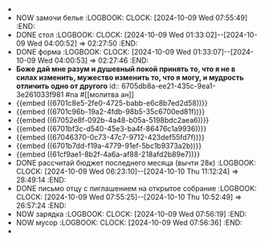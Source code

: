 -
- NOW замочи белье
  :LOGBOOK:
  CLOCK: [2024-10-09 Wed 07:55:49]
  :END:
- DONE стол
  :LOGBOOK:
  CLOCK: [2024-10-09 Wed 01:33:02]--[2024-10-09 Wed 04:00:52] =>  02:27:50
  :END:
- DONE форма
  :LOGBOOK:
  CLOCK: [2024-10-09 Wed 01:33:07]--[2024-10-09 Wed 04:00:53] =>  02:27:46
  :END:
- **Боже дай мне разум и душевный покой принять то, что я не в силах изменить, мужество изменить то, что я могу, и мудрость отличить одно от другого**
  id:: 6705db8a-ee21-435c-9ea1-3e261033f981
  #na #[[молитва ан]]
- {{embed ((6701c8e5-2fe0-4725-babb-e6c8b7ed2d58))}}
- {{embed ((6701c96b-19a2-4fdb-98b5-35c6700ed81f))}}
- {{embed ((67052e8f-092b-4a48-b05a-5198bdc2aea6))}}
- {{embed ((6701bf3c-d540-45e3-ba4f-86476c1a9936))}}
- {{embed ((67046370-0c73-47c7-9712-423def55fd7f))}}
- {{embed ((6701b7dd-f19a-4779-91ef-5bc1b9373a2b))}}
- {{embed ((61cf9ae1-8b2f-4a6a-af88-218afd2b89e7))}}
- DONE рассчитай бюджет последнего месяца (вычти 28к)
  :LOGBOOK:
  CLOCK: [2024-10-09 Wed 06:23:10]--[2024-10-10 Thu 11:12:24] =>  28:49:14
  :END:
- DONE письмо отцу с пиглашением на открытое собрание
  :LOGBOOK:
  CLOCK: [2024-10-09 Wed 07:55:25]--[2024-10-10 Thu 10:52:49] =>  26:57:24
  :END:
- NOW зарядка
  :LOGBOOK:
  CLOCK: [2024-10-09 Wed 07:56:19]
  :END:
- NOW мусор
  :LOGBOOK:
  CLOCK: [2024-10-09 Wed 07:56:36]
  :END:
-